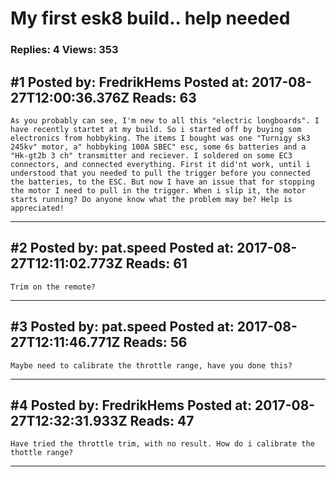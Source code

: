 # My first esk8 build.. help needed

### Replies: 4 Views: 353

## \#1 Posted by: FredrikHems Posted at: 2017-08-27T12:00:36.376Z Reads: 63

```
As you probably can see, I'm new to all this "electric longboards". I have recently startet at my build. So i started off by buying som electronics from hobbyking. The items I bought was one "Turnigy sk3 245kv" motor, a" hobbyking 100A SBEC" esc, some 6s batteries and a "Hk-gt2b 3 ch" transmitter and reciever. I soldered on some EC3 connectors, and connected everything. First it did'nt work, until i understood that you needed to pull the trigger before you connected the batteries, to the ESC. But now I have an issue that for stopping the motor I need to pull in the trigger. When i slip it, the motor starts running? Do anyone know what the problem may be? Help is appreciated!
```

---
## \#2 Posted by: pat.speed Posted at: 2017-08-27T12:11:02.773Z Reads: 61

```
Trim on the remote?
```

---
## \#3 Posted by: pat.speed Posted at: 2017-08-27T12:11:46.771Z Reads: 56

```
Maybe need to calibrate the throttle range, have you done this?
```

---
## \#4 Posted by: FredrikHems Posted at: 2017-08-27T12:32:31.933Z Reads: 47

```
Have tried the throttle trim, with no result. How do i calibrate the thottle range?
```

---
